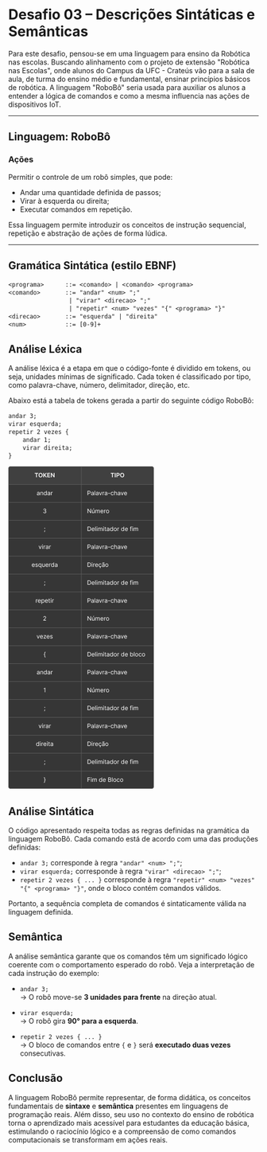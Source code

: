 
# Desafio 03 – Descrições Sintáticas e Semânticas

Para este desafio, pensou-se em uma linguagem para ensino da Robótica nas escolas. Buscando alinhamento com o projeto de extensão "Robótica nas Escolas", onde alunos do Campus da UFC - Crateús vão para a sala de aula, de turma do ensino médio e fundamental, ensinar princípios básicos de robótica. A linguagem "RoboBô" seria usada para auxiliar os alunos a entender a lógica de comandos e como a mesma influencia nas ações de dispositivos IoT.

---

## Linguagem: RoboBô

### Ações
Permitir o controle de um robô simples, que pode:
- Andar uma quantidade definida de passos;
- Virar à esquerda ou direita;
- Executar comandos em repetição.

Essa linguagem permite introduzir os conceitos de instrução sequencial, repetição e abstração de ações de forma lúdica.

---

## Gramática Sintática (estilo EBNF)

```ebnf
<programa>      ::= <comando> | <comando> <programa>
<comando>       ::= "andar" <num> ";"
                 | "virar" <direcao> ";"
                 | "repetir" <num> "vezes" "{" <programa> "}"
<direcao>       ::= "esquerda" | "direita"
<num>           ::= [0-9]+
```
## Análise Léxica

A análise léxica é a etapa em que o código-fonte é dividido em tokens, ou seja, unidades mínimas de significado. Cada token é classificado por tipo, como palavra-chave, número, delimitador, direção, etc.

Abaixo está a tabela de tokens gerada a partir do seguinte código RoboBô:

```plaintext
andar 3;
virar esquerda;
repetir 2 vezes {
    andar 1;
    virar direita;
}
```
![tabela-analise-sintatica](Table1.png)
## Análise Sintática

O código apresentado respeita todas as regras definidas na gramática da linguagem RoboBô. Cada comando está de acordo com uma das produções definidas:

- `andar 3;` corresponde à regra `"andar" <num> ";"`;
- `virar esquerda;` corresponde à regra `"virar" <direcao> ";"`;
- `repetir 2 vezes { ... }` corresponde à regra `"repetir" <num> "vezes" "{" <programa> "}"`, onde o bloco contém comandos válidos.

Portanto, a sequência completa de comandos é sintaticamente válida na linguagem definida.


## Semântica

A análise semântica garante que os comandos têm um significado lógico coerente com o comportamento esperado do robô. Veja a interpretação de cada instrução do exemplo:

- `andar 3;`  
  → O robô move-se **3 unidades para frente** na direção atual.

- `virar esquerda;`  
  → O robô gira **90° para a esquerda**.

- `repetir 2 vezes { ... }`  
  → O bloco de comandos entre `{` e `}` será **executado duas vezes** consecutivas.

## Conclusão

A linguagem RoboBô permite representar, de forma didática, os conceitos fundamentais de **sintaxe** e **semântica** presentes em linguagens de programação reais. Além disso, seu uso no contexto do ensino de robótica torna o aprendizado mais acessível para estudantes da educação básica, estimulando o raciocínio lógico e a compreensão de como comandos computacionais se transformam em ações reais.

